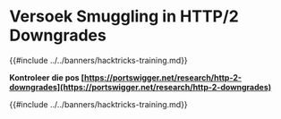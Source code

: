 # Versoek Smuggling in HTTP/2 Downgrades

{{#include ../../banners/hacktricks-training.md}}

**Kontroleer die pos [https://portswigger.net/research/http-2-downgrades](https://portswigger.net/research/http-2-downgrades)**

{{#include ../../banners/hacktricks-training.md}}
